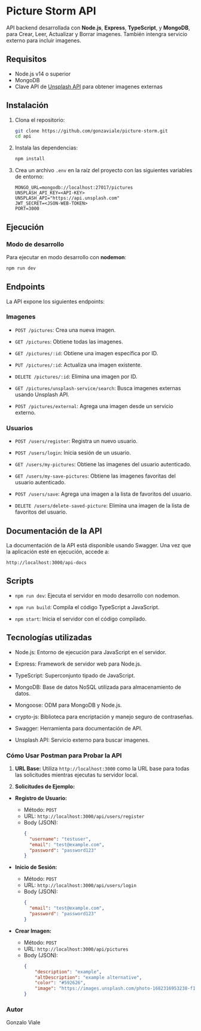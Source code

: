 # Picture Storm API

API backend desarrollada con **Node.js**, **Express**, **TypeScript**, y **MongoDB**, para Crear, Leer, Actualizar y Borrar imagenes.
También intengra servicio externo para incluir imagenes.

## Requisitos

- Node.js v14 o superior
- MongoDB
- Clave API de [Unsplash API](https://unsplash.com/developers) para obtener imagenes externas

## Instalación

1. Clona el repositorio:

    ```bash
    git clone https://github.com/gonzaviale/picture-storm.git
    cd api
    ```

2. Instala las dependencias:

    ```bash
    npm install
    ```

3. Crea un archivo `.env` en la raíz del proyecto con las siguientes variables de entorno:

    ```plaintext
    MONGO_URL=mongodb://localhost:27017/pictures
    UNSPLASH_API_KEY=<API-KEY>
    UNSPLASH_API="https://api.unsplash.com"
    JWT_SECRET=<JSON-WEB-TOKEN>
    PORT=3000
    ```

## Ejecución

### Modo de desarrollo

Para ejecutar en modo desarrollo con **nodemon**:

```bash
npm run dev
```

## Endpoints
La API expone los siguientes endpoints:

### Imagenes
- `POST /pictures`: Crea una nueva imagen.

- `GET /pictures`: Obtiene todas las imagenes.

- `GET /pictures/:id`: Obtiene una imagen específica por ID.

- `PUT /pictures/:id`: Actualiza una imagen existente.

- `DELETE /pictures/:id`: Elimina una imagen por ID.

- `GET /pictures/unsplash-service/search`: Busca imagenes externas usando Unsplash API.

- `POST /pictures/external`: Agrega una imagen desde un servicio externo.

### Usuarios
- `POST /users/register`: Registra un nuevo usuario.

- `POST /users/login`: Inicia sesión de un usuario.

- `GET /users/my-pictures`: Obtiene las imagenes del usuario autenticado.

- `GET /users/my-save-pictures`: Obtiene las imagenes favoritas del usuario autenticado.

- `POST /users/save`: Agrega una imagen a la lista de favoritos del usuario.

- `DELETE /users/delete-saved-picture`: Elimina una imagen de la lista de favoritos del usuario.

## Documentación de la API
La documentación de la API está disponible usando Swagger. Una vez que la aplicación esté en ejecución, accede a:

```plaintext
http://localhost:3000/api-docs
```

## Scripts
- `npm run dev`: Ejecuta el servidor en modo desarrollo con nodemon.

- `npm run build`: Compila el código TypeScript a JavaScript.

- `npm start`: Inicia el servidor con el código compilado.

## Tecnologías utilizadas
- Node.js: Entorno de ejecución para JavaScript en el servidor.

- Express: Framework de servidor web para Node.js.

- TypeScript: Superconjunto tipado de JavaScript.

- MongoDB: Base de datos NoSQL utilizada para almacenamiento de datos.

- Mongoose: ODM para MongoDB y Node.js.

- crypto-js: Biblioteca para encriptación y manejo seguro de contraseñas.

- Swagger: Herramienta para documentación de API.

- Unsplash API: Servicio externo para buscar imagenes.

### Cómo Usar Postman para Probar la API

1. **URL Base:**
   Utiliza `http://localhost:3000` como la URL base para todas las solicitudes mientras ejecutas tu servidor local.

2. **Solicitudes de Ejemplo:**

- **Registro de Usuario:**
  - Método: `POST`
  - URL: `http://localhost:3000/api/users/register`
  - Body (JSON):
    ```json
    {
      "username": "testuser",
      "email": "test@example.com",
      "password": "password123"
    }
    ```

- **Inicio de Sesión:**
  - Método: `POST`
  - URL: `http://localhost:3000/api/users/login`
  - Body (JSON):
    ```json
    {
      "email": "test@example.com",
      "password": "password123"
    }
    ```

- **Crear Imagen:**
  - Método: `POST`
  - URL: `http://localhost:3000/api/pictures`
  - Body (JSON):
    ```json
    {
        "description": "example",
        "altDescription": "example alternative",
        "color": "#592626",
        "image": "https://images.unsplash.com/photo-1682316953238-f1520b80618f?q=80&w=1471&auto=format&fit=crop&ixlib=rb-4.0.3&ixid=M3wxMjA3fDB8MHxwaG90by1wYWdlfHx8fGVufDB8fHx8fA%3D%3D"
    }
    ```

### Autor
Gonzalo Viale
